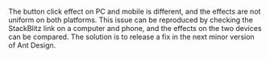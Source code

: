 The button click effect on PC and mobile is different, and the effects are not uniform on both platforms. This issue can be reproduced by checking the StackBlitz link on a computer and phone, and the effects on the two devices can be compared. The solution is to release a fix in the next minor version of Ant Design.
